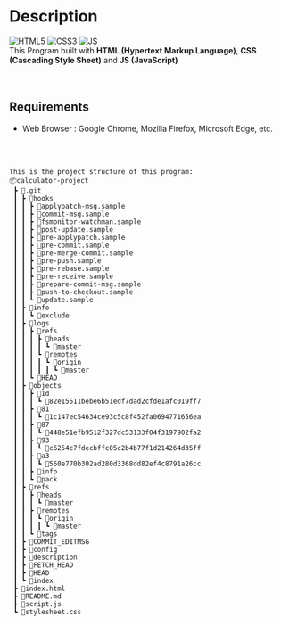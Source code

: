 # Description

<img alt="HTML5" src="https://img.shields.io/badge/HTML5-E34F26?style=for-the-badge&logo=html5&logoColor=white" />
<img alt="CSS3" src="https://img.shields.io/badge/css3%20-%231572B6.svg?&style=for-the-badge&logo=css3&logoColor=white" />
<img alt="JS" src="https://img.shields.io/badge/JavaScript-F7DF1E?style=for-the-badge&logo=javascript&logoColor=black" />

<br/>
This Program built with <b>HTML (Hypertext Markup Language)</b>, <b>CSS (Cascading Style Sheet)</b> and <b>JS (JavaScript)</b>
<br/>
<br/>
<br/>

## Requirements

* Web Browser : Google Chrome, Mozilla Firefox, Microsoft Edge, etc.

<br/>
<br/>

```
This is the project structure of this program:
📦calculator-project
 ┣ 📂.git
 ┃ ┣ 📂hooks
 ┃ ┃ ┣ 📜applypatch-msg.sample
 ┃ ┃ ┣ 📜commit-msg.sample
 ┃ ┃ ┣ 📜fsmonitor-watchman.sample
 ┃ ┃ ┣ 📜post-update.sample
 ┃ ┃ ┣ 📜pre-applypatch.sample
 ┃ ┃ ┣ 📜pre-commit.sample
 ┃ ┃ ┣ 📜pre-merge-commit.sample
 ┃ ┃ ┣ 📜pre-push.sample
 ┃ ┃ ┣ 📜pre-rebase.sample
 ┃ ┃ ┣ 📜pre-receive.sample
 ┃ ┃ ┣ 📜prepare-commit-msg.sample
 ┃ ┃ ┣ 📜push-to-checkout.sample
 ┃ ┃ ┗ 📜update.sample
 ┃ ┣ 📂info
 ┃ ┃ ┗ 📜exclude
 ┃ ┣ 📂logs
 ┃ ┃ ┣ 📂refs
 ┃ ┃ ┃ ┣ 📂heads
 ┃ ┃ ┃ ┃ ┗ 📜master
 ┃ ┃ ┃ ┗ 📂remotes
 ┃ ┃ ┃ ┃ ┗ 📂origin
 ┃ ┃ ┃ ┃ ┃ ┗ 📜master
 ┃ ┃ ┗ 📜HEAD
 ┃ ┣ 📂objects
 ┃ ┃ ┣ 📂1d
 ┃ ┃ ┃ ┗ 📜82e15511bebe6b51edf7dad2cfde1afc019ff7
 ┃ ┃ ┣ 📂81
 ┃ ┃ ┃ ┗ 📜1c147ec54634ce93c5c8f452fa0694771656ea
 ┃ ┃ ┣ 📂87
 ┃ ┃ ┃ ┗ 📜448e51efb9512f327dc53133f04f3197902fa2
 ┃ ┃ ┣ 📂93
 ┃ ┃ ┃ ┗ 📜c6254c7fdecbffc05c2b4b77f1d214264d35ff
 ┃ ┃ ┣ 📂a3
 ┃ ┃ ┃ ┗ 📜560e770b302ad280d3368dd82ef4c8791a26cc
 ┃ ┃ ┣ 📂info
 ┃ ┃ ┗ 📂pack
 ┃ ┣ 📂refs
 ┃ ┃ ┣ 📂heads
 ┃ ┃ ┃ ┗ 📜master
 ┃ ┃ ┣ 📂remotes
 ┃ ┃ ┃ ┗ 📂origin
 ┃ ┃ ┃ ┃ ┗ 📜master
 ┃ ┃ ┗ 📂tags
 ┃ ┣ 📜COMMIT_EDITMSG
 ┃ ┣ 📜config
 ┃ ┣ 📜description
 ┃ ┣ 📜FETCH_HEAD
 ┃ ┣ 📜HEAD
 ┃ ┗ 📜index
 ┣ 📜index.html
 ┣ 📜README.md
 ┣ 📜script.js
 ┗ 📜stylesheet.css
 ```